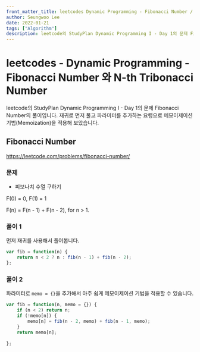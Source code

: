 ```yaml
---
front_matter_title: leetcodes Dynamic Programming - Fibonacci Number / javascript
author: Seungwoo Lee
date: 2022-01-21
tags: ["Algorithm"]
description: leetcode의 StudyPlan Dynamic Programming I - Day 1의 문제 Fibonacci Number의 풀이입니다. 재귀로 먼저 풀고 파라미터를 추가하는 요령으로 메모이제이션 기법(Memoization)을 적용해 보았습니다.
---
```


# leetcodes - Dynamic Programming - Fibonacci Number 와 N-th Tribonacci Number

leetcode의 StudyPlan Dynamic Programming I - Day 1의 문제 Fibonacci Number의 풀이입니다. 재귀로 먼저 풀고 파라미터를 추가하는 요령으로 메모이제이션 기법(Memoization)을 적용해 보았습니다.

## Fibonacci Number

<https://leetcode.com/problems/fibonacci-number/>

### 문제

* 피보나치 수열 구하기

F(0) = 0, F(1) = 1

F(n) = F(n - 1) + F(n - 2), for n > 1.

### 풀이 1

먼저 재귀를 사용해서 풀어봅니다.

```js
var fib = function(n) {
    return n < 2 ? n : fib(n - 1) + fib(n - 2);
};
```

### 풀이 2

파라미터로 `memo = {}`을 추가해서 아주 쉽게 메모이제이션 기법을 적용할 수 있습니다.

```js
var fib = function(n, memo = {}) {
    if (n < 2) return n;
    if (!memo[n]) {
        memo[n] = fib(n - 2, memo) + fib(n - 1, memo);    
    } 
    return memo[n];
    
};
```
